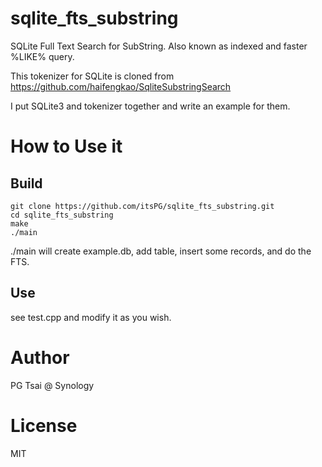sqlite_fts_substring
====================

SQLite Full Text Search for SubString.
Also known as indexed and faster %LIKE% query.

This tokenizer for SQLite is cloned from 
https://github.com/haifengkao/SqliteSubstringSearch

I put SQLite3 and tokenizer together and write an example for them.


How to Use it
=============

Build
-----
	git clone https://github.com/itsPG/sqlite_fts_substring.git
	cd sqlite_fts_substring
	make
	./main

./main will create example.db, add table, insert some records, and do the FTS.

Use
---

see test.cpp and modify it as you wish.

Author
======

PG Tsai @ Synology

License
=======

MIT



